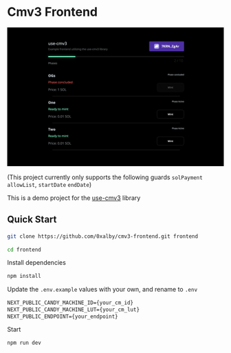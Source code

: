 # Cmv3 Frontend

![image](https://raw.githubusercontent.com/0xalby/cmv3-frontend/main/example.png)

(This project currently only supports the following guards
`solPayment` `allowList`, `startDate` `endDate`)

This is a demo project for the [use-cmv3](https://github.com/0xalby/use-cmv3) library

## Quick Start

```bash
git clone https://github.com/0xalby/cmv3-frontend.git frontend
```
```bash
cd frontend
```
Install dependencies 
```bash
npm install
```
Update the `.env.example` values with your own, and rename to `.env`
```
NEXT_PUBLIC_CANDY_MACHINE_ID={your_cm_id}
NEXT_PUBLIC_CANDY_MACHINE_LUT={your_cm_lut}
NEXT_PUBLIC_ENDPOINT={your_endpoint}
```
Start
```bash
npm run dev
```
